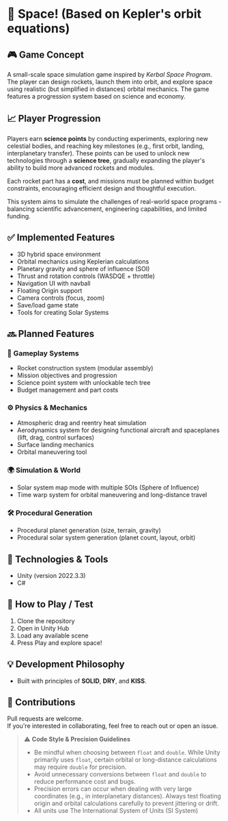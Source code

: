 ﻿# 🚀 Space! (Based on Kepler's orbit equations)

## 🎮 Game Concept

A small-scale space simulation game inspired by *Kerbal Space Program*.  
The player can design rockets, launch them into orbit, and explore space using realistic (but simplified in distances) orbital mechanics.
The game features a progression system based on science and economy.  
  
## 📈 Player Progression
Players earn **science points** by conducting experiments, exploring new celestial bodies, and reaching key milestones (e.g., first orbit, landing, interplanetary transfer). These points can be used to unlock new technologies through a **science tree**, gradually expanding the player's ability to build more advanced rockets and modules.
  
Each rocket part has a **cost**, and missions must be planned within budget constraints, encouraging efficient design and thoughtful execution.  
  
This system aims to simulate the challenges of real-world space programs - balancing scientific advancement, engineering capabilities, and limited funding.

## ✅ Implemented Features

- 3D hybrid space environment
- Orbital mechanics using Keplerian calculations
- Planetary gravity and sphere of influence (SOI)
- Thrust and rotation controls (WASDQE + throttle)
- Navigation UI with navball
- Floating Origin support
- Camera controls (focus, zoom)
- Save/load game state
- Tools for creating Solar Systems 
## 🔜 Planned Features


### 🧩 Gameplay Systems

- Rocket construction system (modular assembly)
- Mission objectives and progression
- Science point system with unlockable tech tree
- Budget management and part costs

### ⚙️ Physics & Mechanics

- Atmospheric drag and reentry heat simulation
- Aerodynamics system for designing functional aircraft and spaceplanes (lift, drag, control surfaces)
- Surface landing mechanics
- Orbital maneuvering tool

### 🌍 Simulation & World

- Solar system map mode with multiple SOIs (Sphere of Influence)
- Time warp system for orbital maneuvering and long-distance travel

### 🛠 Procedural Generation

- Procedural planet generation (size, terrain, gravity)
- Procedural solar system generation (planet count, layout, orbit)

## 🧱 Technologies & Tools

- Unity (version 2022.3.3)
- C#

## 🧪 How to Play / Test

1. Clone the repository  
2. Open in Unity Hub  
3. Load any available scene  
4. Press Play and explore space!  

## 💡 Development Philosophy

- Built with principles of **SOLID**, **DRY**, and **KISS**. 

## 🤝 Contributions

Pull requests are welcome.    
If you're interested in collaborating, feel free to reach out or open an issue.

> ⚠️ **Code Style & Precision Guidelines**  
> - Be mindful when choosing between `float` and `double`. While Unity primarily uses `float`, certain orbital or long-distance calculations may require `double` for precision.  
> - Avoid unnecessary conversions between `float` and `double` to reduce performance cost and bugs.  
> - Precision errors can occur when dealing with very large coordinates (e.g., in interplanetary distances). Always test floating origin and orbital calculations carefully to prevent jittering or drift.
> - All units use The International System of Units (SI System)